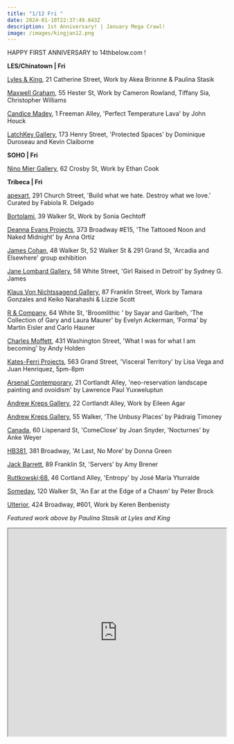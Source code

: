 ```yaml
---
title: "1/12 Fri "
date: 2024-01-10T22:37:49.643Z
description: 1st Anniversary! | January Mega Crawl!
image: /images/kingjan12.png
---
```

H﻿APPY FIRST ANNIVERSARY to 14thbelow.com !

**L﻿ES/Chinatown | Fri**

[Lyles & King](https://lylesandking.com/), 21 Catherine Street, Work by Akea Brionne & Paulina Stasik

[Maxwell Graham](https://maxwellgraham.biz/), 55 Hester St, Work by Cameron Rowland, Tiffany Sia, Christopher Williams

[Candice Madey](https://www.candicemadey.com/gallery/all/john-houck), 1 Freeman Alley, 'Perfect Temperature Lava' by John Houck

[LatchKey Gallery](https://www.latchkey-gallery.com/press-release-protected-spaces), 173 Henry Street, 'Protected Spaces' by Dominique Duroseau and Kevin Claiborne

**S﻿OHO | Fri**

[Nino Mier Gallery](https://www.miergallery.com/exhibitions), 62 Crosby St, Work by Ethan Cook

**T﻿ribeca | Fri**

[apexart](https://apexart.org/delgado.php), 291 Church Street, 'Build what we hate. Destroy what we love.' Curated by Fabiola R. Delgado

[Bortolami](https://www.bortolamigallery.com/), 39 Walker St, Work by Sonia Gechtoff

[Deanna Evans Projects](https://www.deannaevansprojects.com/anna-ortiz), 373 Broadway #E15, 'The Tattooed Noon and Naked Midnight' by Anna Ortiz

[James Cohan](https://www.jamescohan.com/exhibitions/arcadia-and-elsewhere), 48 Walker St, 52 Walker St & 291 Grand St,  'Arcadia and Elsewhere' group exhibition

[Jane Lombard Gallery](https://www.janelombardgallery.com/sydney-g-james-girl-raised-in-detroit), 58 White Street, 'Girl Raised in Detroit' by Sydney G. James

[Klaus Von Nichtssagend Gallery](https://klausgallery.com/), 87 Franklin Street, Work by Tamara Gonzales and Keiko Narahashi & Lizzie Scott

[R & Company](https://r-and-company.com/), 64 White St, 'Broomlithic ' by Sayar and Garibeh, 'The Collection of Gary and Laura Maurer' by Evelyn Ackerman, 'Forma' by Martin Eisler and Carlo Hauner

[Charles Moffett](https://charlesmoffett.com/exhibitions/87-andy-holden-what-i-was-for-what-i-am-becoming/), 431 Washington Street, 'What I was for what I am becoming' by Andy Holden

[Kates-Ferri Projects](https://www.katesferriprojects.com/), 563 Grand Street, 'Visceral Territory' by Lisa Vega and Juan Henriquez, 5pm-8pm

[Arsenal Contemporary](https://www.arsenalcontemporary.com/ny/exhib/detail/lawrence-paul-yuxweluptun-neo-reservation-landscape-painting-and-ovoidism), 21 Cortlandt Alley, 'neo-reservation landscape painting and ovoidism' by Lawrence Paul Yuxweluptun

[Andrew Kreps Gallery](http://www.andrewkreps.com/exhibitions/eileen-agar), 22 Cortlandt Alley, Work by Eileen Agar

[Andrew Kreps Gallery](http://www.andrewkreps.com/exhibitions/padraig-timoney6), 55 Walker, 'The Unbusy Places' by Pádraig Timoney

[Canada](https://www.canadanewyork.com/), 60 Lispenard St, 'ComeClose' by Joan Snyder, 'Nocturnes' by Anke Weyer

[HB381](https://www.hb381gallery.com/exhibitions/at-last-no-more2), 381 Broadway, 'At Last, No More' by Donna Green

[Jack Barrett](https://www.jackbarrettgallery.com/exhibitions), 89 Franklin St, 'Servers' by Amy Brener

[Ruttkowski;68](https://www.ruttkowski68.com/exhibition/entropy/), 46 Cortland Alley, 'Entropy' by José María Yturralde

[Someday](https://somedaygallery.com/soon), 120 Walker St, 'An Ear at the Edge of a Chasm' by Peter Brock

[Ulterior](http://www.ulteriorgallery.com/), 424 Broadway, #601, Work by Keren Benbenisty

*F﻿eatured work above by Paulina Stasik at Lyles and King*

<iframe src="https://www.google.com/maps/d/u/1/embed?mid=11aLFgeGmNXwXN5p27NjQA_WEWpamExU&ehbc=2E312F" width="100%" height="480"></iframe>